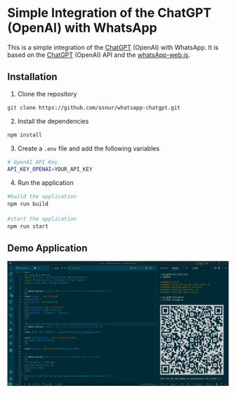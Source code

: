 # Simple Integration of the ChatGPT (OpenAI) with WhatsApp

This is a simple integration of the [ChatGPT](https://beta.openai.com/overview) (OpenAI) with WhatsApp. It is based on the [ChatGPT](https://beta.openai.com/overview) (OpenAI) API and the [whatsApp-web.js](https://wwebjs.dev/).

## Installation

1. Clone the repository

```bash
git clone https://github.com/asnur/whatsapp-chatgpt.git
```

2. Install the dependencies

```bash
npm install
```

3. Create a `.env` file and add the following variables

```bash
# OpenAI API Key
API_KEY_OPENAI=YOUR_API_KEY
```

4. Run the application

```bash
#build the application
npm run build

#start the application
npm run start
```

## Demo Application

<img src="assets/demo_whatsapp_chatgpt.png">
